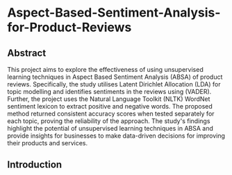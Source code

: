 # Aspect-Based-Sentiment-Analysis-for-Product-Reviews

## Abstract
This project aims to explore the effectiveness of using unsupervised learning techniques in Aspect Based Sentiment Analysis (ABSA) of product reviews. Specifically, the study utilises Latent Dirichlet Allocation (LDA) for topic modelling and identifies sentiments in the reviews using (VADER). Further, the project uses the Natural Language Toolkit (NLTK) WordNet sentiment lexicon to extract positive and negative words. The proposed method returned consistent accuracy scores when tested separately for each topic, proving the reliability of the approach. The study's findings highlight the potential of unsupervised learning techniques in ABSA and provide insights for businesses to make data-driven decisions for improving their products and services.

## Introduction
